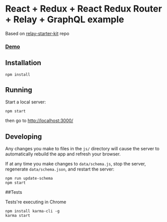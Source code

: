 # React + Redux + React Redux Router + Relay + GraphQL example

Based on [relay-starter-kit](https://github.com/relayjs/relay-starter-kit) repo

### [Demo](http://relay-articles.herokuapp.com/)


## Installation

```
npm install
```

## Running

Start a local server:

```
npm start
```

then go to <http://localhost:3000/>

## Developing

Any changes you make to files in the `js/` directory will cause the server to
automatically rebuild the app and refresh your browser.

If at any time you make changes to `data/schema.js`, stop the server,
regenerate `data/schema.json`, and restart the server:

```
npm run update-schema
npm start
```

##Tests

Tests're executing in Chrome

```
npm install karma-cli -g
karma start
```
